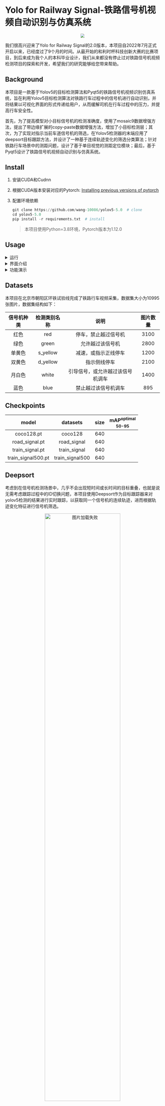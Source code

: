 # Yolo for Railway Signal-铁路信号机视频自动识别与仿真系统

<div align="center">
<img src="http://wang-typora.oss-cn-beijing.aliyuncs.com/img/logo_23_04_25_20_59.png" style="zoom:80%;" />
</div>

我们很高兴迎来了Yolo for Railway Signal的2.0版本，本项目自2022年7月正式开启以来，已经度过了9个月的时间。从最开始的和利时杯科技创新大赛的比赛项目，到后来成为我个人的本科毕业设计，我们从来都没有停止过对铁路信号机视频检测项目的探索和开发，希望我们的研究能够给您带来帮助。

## Background

本项目是一款基于Yolov5的目标检测算法和Pyqt5的铁路信号机视频识别仿真系统，旨在利用Yolov5目标检测算法对铁路行车过程中的信号机进行自动识别，并将结果以可视化界面的形式传递给用户，从而缓解司机在行车过程中的压力，并提高行车安全性。

首先，为了提高模型对小目标信号机的检测准确度，使用了mosaic9数据增强方法，提出了带边缘扩展的copy-paste数据增强方法，增加了小目标检测层；其次，为了实现对指示当前车道信号机的筛选，在Yolov5检测器的末端应用了deepsort目标跟踪方法，并设计了一种基于连续轨迹变化的筛选分类算法；针对铁路行车场景中的测距问题，设计了基于单目视觉的测距定位模块；最后，基于Pyqt5设计了铁路信号机视频自动识别与仿真系统。

## Install

1. 安装CUDA和Cudnn

2. 根据CUDA版本安装对应的Pytorch: [Installing previous versions of pytorch](https://pytorch.org/get-started/previous-versions/)

3. 配置环境依赖

   ```python
   git clone https://github.com/wang-10086/yolov5-5.0  # clone
   cd yolov5-5.0
   pip install -r requirements.txt	# install
   ```
   
   > 本项目使用Python=3.8环境，Pytorch版本为1.12.0

## Usage

<details>
<summary>运行</summary>

运行mainwindow.py：
```python
python mainwindow.py
```

</details>

<details>
<summary>界面介绍</summary>

整个界面包括参数设置模块、功能选择模块、结果显示模块、视频播放模块，后续还会增加目标轨迹实时显示和检测用时实时显示模块。

<div align="center">
<img src="http://wang-typora.oss-cn-beijing.aliyuncs.com/img/Snipaste_2023-04-20_19-54-23.jpg" style="zoom:50%;" />
<br>
界面设计
</div>
</details>

<details>
<summary>功能演示</summary>

演示视频：[铁路信号机视频自动识别与仿真系统演示视频](http://wang-typora.oss-cn-beijing.aliyuncs.com/img/presentation(train)_23_02_20.mp4 )

</details>

## Datasets

本项目在北京市朝阳区环铁试验线完成了铁路行车视频采集，数据集大小为10995张图片，数据集结构如下：

| 信号机种类 |  检测类别名称  |        说明        | 图片数量 |
|:-----:|:--------:|:----------------:|:----:|
|  红色   |   red    |    停车，禁止越过信号机    | 3100 |
|  绿色   |  green   |     允许越过该信号机     | 2800 |
|  单黄色  | s_yellow |    减速，或指示正线停车    | 1200 |
|  双黄色  | d_yellow |      指示侧线停车      | 2100 |
|  月白色  |  white   | 引导信号，或允许越过该信号机调车 | 1400 |
 |  蓝色   |   blue   |    禁止越过该信号机调车    | 895  |

## Checkpoints

|       model        |    datasets     | size | mAP<sup>optimal<br>50-95 |
|:------------------:|:---------------:|:----:|:------------------------:|
|     coco128.pt     |     coco128     | 640  |                          |
|   road_signal.pt   |   road_signal   | 640  |                          |
|  train_signal.pt   |  train_signal   | 640  |                          |
| train_signal500.pt | train_signal500 | 640  |                          |

## Deepsort

考虑到在信号机检测场景中，几乎不会出现短时间或长时间的目标重叠，也就是说无需考虑跟踪过程中的ID切换问题，本项目使用Deepsort作为目标跟踪器来对yolov5检测的结果进行实时跟踪，以获取同一个信号机的连续轨迹，进而根据轨迹变化特征进行信号机筛选。

<div align="center">
<img src="http://wang-typora.oss-cn-beijing.aliyuncs.com/img/23_04_27_13_40.gif" alt="图片加载失败" width="70%" />
<br>
deepsort跟踪效果
</div>

本项目使用了mikel.brostrom的[Yolov5 + Deep Sort with PyTorch](https://github.com/mikel-brostrom/yolov8_tracking/tree/v1.0 )，在此表示感谢。

## Maintainers
@[Akkkk](https://github.com/wang-10086)
@[ykxxx](https://github.com/ykxxxxxx)

## Contact us
非常欢迎您使用我们的项目进行测试，如果您在使用过程中遇到任何问题，可以通过以下方式联系我们：

[kunw13520935425@163.com](kunw13520935425@163.com)



